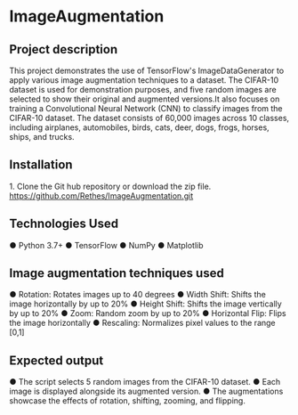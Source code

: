 # ImageAugmentation

## Project description
This project demonstrates the use of TensorFlow's ImageDataGenerator to apply various image augmentation techniques to a dataset. The CIFAR-10 dataset is used for demonstration purposes, and five random images are selected to show their original and augmented versions.It also focuses on training a Convolutional Neural Network (CNN) to classify images from the CIFAR-10 dataset. The dataset consists of 60,000 images across 10 classes, including airplanes, automobiles, birds, cats, deer, dogs, frogs, horses, ships, and trucks.

## Installation
1.⁠ ⁠Clone the Git hub repository or download the zip file.
https://github.com/Rethes/ImageAugmentation.git

## Technologies Used
●	Python 3.7+
●	TensorFlow
●	NumPy
●	Matplotlib

## Image augmentation techniques used
●	Rotation: Rotates images up to 40 degrees
●	Width Shift: Shifts the image horizontally by up to 20%
●	Height Shift: Shifts the image vertically by up to 20%
●	Zoom: Random zoom by up to 20%
●	Horizontal Flip: Flips the image horizontally
●	Rescaling: Normalizes pixel values to the range [0,1]

## Expected output
●	The script selects 5 random images from the CIFAR-10 dataset.
●	Each image is displayed alongside its augmented version.
●	The augmentations showcase the effects of rotation, shifting, zooming, and flipping.


